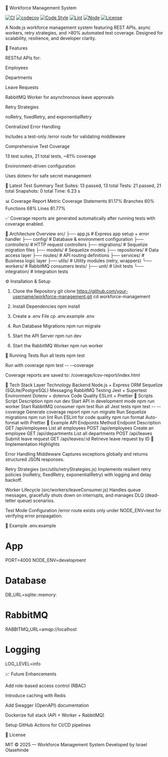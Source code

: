 🧭 Workforce Management System

[![CI](https://github.com/JOULifestyle/workforce-management/actions/workflows/ci.yml/badge.svg)](https://github.com/JOULifestyle/workforce-management/actions)
[![codecov](https://codecov.io/gh/JOULifestyle/workforce-management/branch/main/graph/badge.svg?token=YOUR_TOKEN)](https://codecov.io/gh/JOULifestyle/workforce-management)
[![Code Style](https://img.shields.io/badge/code%20style-Prettier-orange)](#)
[![Lint](https://img.shields.io/badge/lint-ESLint-blueviolet)](#)
[![Node](https://img.shields.io/badge/node-%3E%3D18-blue)](#)
[![License](https://img.shields.io/badge/license-MIT-lightgrey)](#)

A Node.js workforce management system featuring REST APIs, async workers, retry strategies, and >80% automated test coverage.
Designed for scalability, resilience, and developer clarity.

🚀 Features

RESTful APIs for:

Employees

Departments

Leave Requests

RabbitMQ Worker for asynchronous leave approvals

Retry Strategies

noRetry, fixedRetry, and exponentialRetry

Centralized Error Handling

Includes a test-only /error route for validating middleware

Comprehensive Test Coverage

13 test suites, 21 total tests, ~81% coverage

Environment-driven configuration

Uses dotenv for safe secret management

🧪 Latest Test Summary
Test Suites: 13 passed, 13 total
Tests:       21 passed, 21 total
Snapshots:   0 total
Time:        6.23 s

📊 Coverage Report
Metric	Coverage
Statements	81.17%
Branches	60%
Functions	68%
Lines	81.77%

✅ Coverage reports are generated automatically after running tests with coverage enabled.

🧱 Architecture Overview
src/
 ├── app.js                  # Express app setup + error handler
 ├── config/                 # Database & environment configuration
 ├── controllers/            # HTTP request controllers
 ├── migrations/             # Sequelize migration files
 ├── models/                 # Sequelize models
 ├── repositories/           # Data access layer
 ├── routes/                 # API routing definitions
 ├── services/               # Business logic layer
 ├── utils/                  # Utility modules (retry, wrappers)
 └── workers/                # RabbitMQ consumers
tests/
 ├── unit/                   # Unit tests
 └── integration/            # Integration tests

⚙️ Installation & Setup
1. Clone the Repository
git clone https://github.com/your-username/workforce-management.git
cd workforce-management

2. Install Dependencies
npm install

3. Create a .env File
cp .env.example .env

4. Run Database Migrations
npm run migrate

5. Start the API Server
npm run dev

6. Start the RabbitMQ Worker
npm run worker

🧭 Running Tests
Run all tests
npm test

Run with coverage
npm test -- --coverage


Coverage reports are saved to:
/coverage/lcov-report/index.html

🧰 Tech Stack
Layer	Technology
Backend	Node.js + Express
ORM	Sequelize (SQLite/PostgreSQL)
Messaging	RabbitMQ
Testing	Jest + Supertest
Environment	Dotenv + dotenvx
Code Quality	ESLint + Prettier
🧩 Scripts
Script	Description
npm run dev	Start API in development mode
npm run worker	Start RabbitMQ consumer
npm test	Run all Jest tests
npm test -- --coverage	Generate coverage report
npm run migrate	Run Sequelize migrations
npm run lint	Run ESLint for code quality
npm run format	Auto-format with Prettier
🧾 Example API Endpoints
Method	Endpoint	Description
GET	/api/employees	List all employees
POST	/api/employees	Create an employee
GET	/api/departments	List all departments
POST	/api/leaves	Submit leave request
GET	/api/leaves/:id	Retrieve leave request by ID
🧠 Implementation Highlights

Error Handling Middleware
Captures exceptions globally and returns structured JSON responses.

Retry Strategies (src/utils/retryStrategies.js)
Implements resilient retry policies (noRetry, fixedRetry, exponentialRetry) with logging and delay backoff.

Worker Lifecycle (src/workers/leaveConsumer.js)
Handles queue messages, gracefully shuts down on interrupts, and manages DLQ (dead-letter queue) scenarios.

Test Mode Configuration
/error route exists only under NODE_ENV=test for verifying error propagation.

🧾 Example .env.example
# App
PORT=4000
NODE_ENV=development

# Database
DB_URL=sqlite::memory:

# RabbitMQ
RABBITMQ_URL=amqp://localhost

# Logging
LOG_LEVEL=info

📈 Future Enhancements

 Add role-based access control (RBAC)

 Introduce caching with Redis

 Add Swagger (OpenAPI) documentation

 Dockerize full stack (API + Worker + RabbitMQ)

 Setup GitHub Actions for CI/CD pipelines

🪪 License

MIT © 2025 — Workforce Management System
Developed by Israel Olasehinde